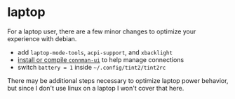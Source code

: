 
# laptop

For a laptop user, there are a few minor changes to optimize your experience with debian.

- add `laptop-mode-tools`, `acpi-support`, and `xbacklight`
- [install or compile `connman-ui`](connman.md) to help manage connections
- switch `battery = 1` inside `~/.config/tint2/tint2rc`

There may be additional steps necessary to optimize laptop power behavior, but since I don't use linux on a laptop I won't cover that here.
